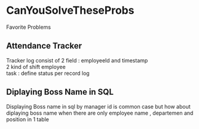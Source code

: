 # CanYouSolveTheseProbs
Favorite Problems


## Attendance Tracker

Tracker log consist of 2 field : employeeId and timestamp  
2 kind of shift employee   
task : define status per record log 

## Diplaying Boss Name in SQL

Displaying Boss name in sql by manager id is common case 
but how about diplaying boss name when there are only employee name , departemen and position in 1 table 
